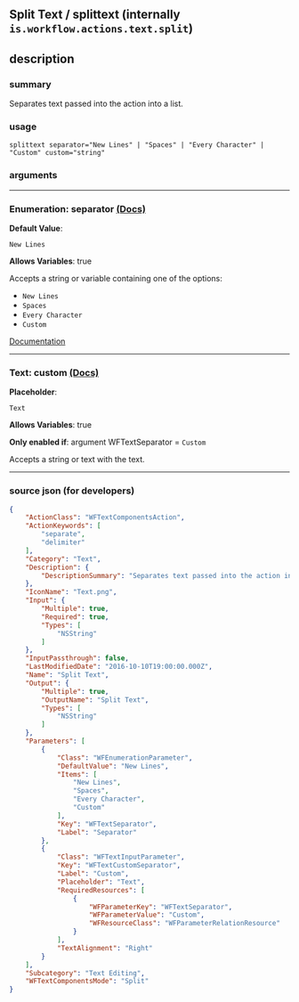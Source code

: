 
## Split Text / splittext (internally `is.workflow.actions.text.split`)


## description

### summary

Separates text passed into the action into a list.


### usage
```
splittext separator="New Lines" | "Spaces" | "Every Character" | "Custom" custom="string"
```

### arguments

---

### Enumeration: separator [(Docs)](https://pfgithub.github.io/shortcutslang/gettingstarted#enum-select-field)
**Default Value**:
```
New Lines
```
**Allows Variables**: true



Accepts a string 
or variable
containing one of the options:

- `New Lines`
- `Spaces`
- `Every Character`
- `Custom`

[Documentation](https://pfgithub.github.io/shortcutslang/gettingstarted#enum-select-field)

---

### Text: custom [(Docs)](https://pfgithub.github.io/shortcutslang/gettingstarted#text-field)
**Placeholder**:
```
Text
```
**Allows Variables**: true

**Only enabled if**: argument WFTextSeparator = `Custom`

Accepts a string 
or text
with the text.

---

### source json (for developers)

```json
{
	"ActionClass": "WFTextComponentsAction",
	"ActionKeywords": [
		"separate",
		"delimiter"
	],
	"Category": "Text",
	"Description": {
		"DescriptionSummary": "Separates text passed into the action into a list."
	},
	"IconName": "Text.png",
	"Input": {
		"Multiple": true,
		"Required": true,
		"Types": [
			"NSString"
		]
	},
	"InputPassthrough": false,
	"LastModifiedDate": "2016-10-10T19:00:00.000Z",
	"Name": "Split Text",
	"Output": {
		"Multiple": true,
		"OutputName": "Split Text",
		"Types": [
			"NSString"
		]
	},
	"Parameters": [
		{
			"Class": "WFEnumerationParameter",
			"DefaultValue": "New Lines",
			"Items": [
				"New Lines",
				"Spaces",
				"Every Character",
				"Custom"
			],
			"Key": "WFTextSeparator",
			"Label": "Separator"
		},
		{
			"Class": "WFTextInputParameter",
			"Key": "WFTextCustomSeparator",
			"Label": "Custom",
			"Placeholder": "Text",
			"RequiredResources": [
				{
					"WFParameterKey": "WFTextSeparator",
					"WFParameterValue": "Custom",
					"WFResourceClass": "WFParameterRelationResource"
				}
			],
			"TextAlignment": "Right"
		}
	],
	"Subcategory": "Text Editing",
	"WFTextComponentsMode": "Split"
}
```
